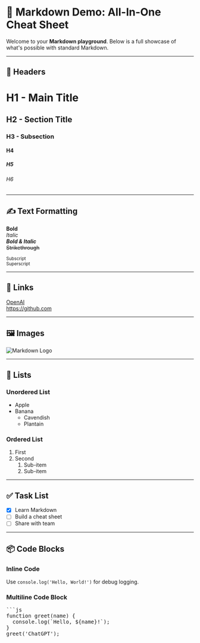 # 🌟 Markdown Demo: All-In-One Cheat Sheet

Welcome to your **Markdown playground**. Below is a full showcase of what's possible with standard Markdown.

---

## 📌 Headers

# H1 - Main Title
## H2 - Section Title
### H3 - Subsection
#### H4
##### H5
###### H6

---

## ✍️ Text Formatting

**Bold**  
*Italic*  
***Bold & Italic***  
~~Strikethrough~~

<sub>Subscript</sub>  
<sup>Superscript</sup>

---

## 🔗 Links

[OpenAI](https://openai.com)  
<https://github.com>

---

## 🖼️ Images

![Markdown Logo](https://markdown-here.com/img/icon256.png)

---

## 🔢 Lists

### Unordered List
- Apple
- Banana
  - Cavendish
  - Plantain

### Ordered List
1. First
2. Second
   1. Sub-item
   2. Sub-item

---

## ✅ Task List

- [x] Learn Markdown
- [ ] Build a cheat sheet
- [ ] Share with team

---

## 📦 Code Blocks

### Inline Code

Use `console.log('Hello, World!')` for debug logging.

### Multiline Code Block

<pre>
```js
function greet(name) {
  console.log(`Hello, ${name}!`);
}
greet('ChatGPT');